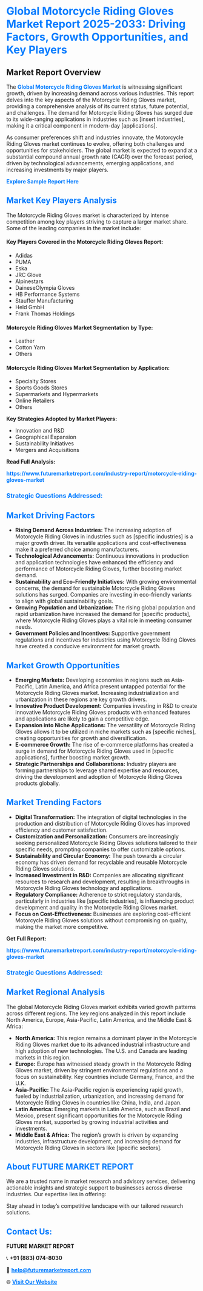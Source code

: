 <h1 style="color: #007BFF;">Global Motorcycle Riding Gloves Market Report 2025-2033: Driving Factors, Growth Opportunities, and Key Players</h1>

<section id="overview">
<h2>Market Report Overview</h2>
<p>The <a href="https://www.futuremarketreport.com/industry-report/motorcycle-riding-gloves-market" style="color: #007BFF; text-decoration: none;"><strong>Global Motorcycle Riding Gloves Market</strong></a> is witnessing significant growth, driven by increasing demand across various industries. This report delves into the key aspects of the Motorcycle Riding Gloves market, providing a comprehensive analysis of its current status, future potential, and challenges. The demand for Motorcycle Riding Gloves has surged due to its wide-ranging applications in industries such as [insert industries], making it a critical component in modern-day [applications].</p>
<p>As consumer preferences shift and industries innovate, the Motorcycle Riding Gloves market continues to evolve, offering both challenges and opportunities for stakeholders. The global market is expected to expand at a substantial compound annual growth rate (CAGR) over the forecast period, driven by technological advancements, emerging applications, and increasing investments by major players.</p>
</section>

<section id="overview">
<p><a href="https://www.futuremarketreport.com/request-sample/reportId=62392" style="color: #007BFF; text-decoration: none;"><strong>Explore Sample Report Here</strong></a></p>
</section>

<section id="key-players">
<h2 style="color: #007BFF;">Market Key Players Analysis</h2>
<p>The Motorcycle Riding Gloves market is characterized by intense competition among key players striving to capture a larger market share. Some of the leading companies in the market include:</p>
<h4>Key Players Covered in the Motorcycle Riding Gloves Report:</h4>
<ul><li>Adidas</li><li>PUMA</li><li>Eska</li><li>JRC Glove</li><li>Alpinestars</li><li>DaineseOlympia Gloves</li><li>HB Performance Systems</li><li>Stauffer Manufacturing</li><li>Held GmbH</li><li>Frank Thomas Holdings</li></ul>
<h4>Motorcycle Riding Gloves Market Segmentation by Type:</h4>
<ul><li>Leather</li><li>Cotton Yarn</li><li>Others</li></ul>

<h4>Motorcycle Riding Gloves Market Segmentation by Application:</h4>
<ul><li>Specialty Stores</li><li>Sports Goods Stores</li><li>Supermarkets and Hypermarkets</li><li>Online Retailers</li><li>Others</li></ul>
<p><strong>Key Strategies Adopted by Market Players:</strong></p>
<ul>
<li>Innovation and R&D</li>
<li>Geographical Expansion</li>
<li>Sustainability Initiatives</li>
<li>Mergers and Acquisitions</li>
</ul>
</section>

<section>
<p><strong>Read Full Analysis: </strong></p><a href="https://www.futuremarketreport.com/industry-report/motorcycle-riding-gloves-market" style="color: #007BFF; text-decoration: none;"><strong>https://www.futuremarketreport.com/industry-report/motorcycle-riding-gloves-market</strong></a>
<h3 style="color: #007BFF;">Strategic Questions Addressed:</h3>
</section>

<section id="driving-factors">
<h2 style="color: #007BFF;">Market Driving Factors</h2>
<ul>
<li><strong>Rising Demand Across Industries:</strong> The increasing adoption of Motorcycle Riding Gloves in industries such as [specific industries] is a major growth driver. Its versatile applications and cost-effectiveness make it a preferred choice among manufacturers.</li>
<li><strong>Technological Advancements:</strong> Continuous innovations in production and application technologies have enhanced the efficiency and performance of Motorcycle Riding Gloves, further boosting market demand.</li>
<li><strong>Sustainability and Eco-Friendly Initiatives:</strong> With growing environmental concerns, the demand for sustainable Motorcycle Riding Gloves solutions has surged. Companies are investing in eco-friendly variants to align with global sustainability goals.</li>
<li><strong>Growing Population and Urbanization:</strong> The rising global population and rapid urbanization have increased the demand for [specific products], where Motorcycle Riding Gloves plays a vital role in meeting consumer needs.</li>
<li><strong>Government Policies and Incentives:</strong> Supportive government regulations and incentives for industries using Motorcycle Riding Gloves have created a conducive environment for market growth.</li>
</ul>
</section>

<section id="growth-opportunities">
<h2 style="color: #007BFF;">Market Growth Opportunities</h2>
<ul>
<li><strong>Emerging Markets:</strong> Developing economies in regions such as Asia-Pacific, Latin America, and Africa present untapped potential for the Motorcycle Riding Gloves market. Increasing industrialization and urbanization in these regions are key growth drivers.</li>
<li><strong>Innovative Product Development:</strong> Companies investing in R&D to create innovative Motorcycle Riding Gloves products with enhanced features and applications are likely to gain a competitive edge.</li>
<li><strong>Expansion into Niche Applications:</strong> The versatility of Motorcycle Riding Gloves allows it to be utilized in niche markets such as [specific niches], creating opportunities for growth and diversification.</li>
<li><strong>E-commerce Growth:</strong> The rise of e-commerce platforms has created a surge in demand for Motorcycle Riding Gloves used in [specific applications], further boosting market growth.</li>
<li><strong>Strategic Partnerships and Collaborations:</strong> Industry players are forming partnerships to leverage shared expertise and resources, driving the development and adoption of Motorcycle Riding Gloves products globally.</li>
</ul>
</section>

<section id="trending-factors">
<h2 style="color: #007BFF;">Market Trending Factors</h2>
<ul>
<li><strong>Digital Transformation:</strong> The integration of digital technologies in the production and distribution of Motorcycle Riding Gloves has improved efficiency and customer satisfaction.</li>
<li><strong>Customization and Personalization:</strong> Consumers are increasingly seeking personalized Motorcycle Riding Gloves solutions tailored to their specific needs, prompting companies to offer customizable options.</li>
<li><strong>Sustainability and Circular Economy:</strong> The push towards a circular economy has driven demand for recyclable and reusable Motorcycle Riding Gloves solutions.</li>
<li><strong>Increased Investment in R&D:</strong> Companies are allocating significant resources to research and development, resulting in breakthroughs in Motorcycle Riding Gloves technology and applications.</li>
<li><strong>Regulatory Compliance:</strong> Adherence to strict regulatory standards, particularly in industries like [specific industries], is influencing product development and quality in the Motorcycle Riding Gloves market.</li>
<li><strong>Focus on Cost-Effectiveness:</strong> Businesses are exploring cost-efficient Motorcycle Riding Gloves solutions without compromising on quality, making the market more competitive.</li>
</ul>
</section>

<section>
<p><strong>Get Full Report: </strong></p><a href="https://www.futuremarketreport.com/industry-report/motorcycle-riding-gloves-market" style="color: #007BFF; text-decoration: none;"><strong>https://www.futuremarketreport.com/industry-report/motorcycle-riding-gloves-market</strong></a>
<h3 style="color: #007BFF;">Strategic Questions Addressed:</h3>
</section>


<section id="regional-analysis">
<h2 style="color: #007BFF;">Market Regional Analysis</h2>
<p>The global Motorcycle Riding Gloves market exhibits varied growth patterns across different regions. The key regions analyzed in this report include North America, Europe, Asia-Pacific, Latin America, and the Middle East & Africa:</p>
<ul>
<li><strong>North America:</strong> This region remains a dominant player in the Motorcycle Riding Gloves market due to its advanced industrial infrastructure and high adoption of new technologies. The U.S. and Canada are leading markets in this region.</li>
<li><strong>Europe:</strong> Europe has witnessed steady growth in the Motorcycle Riding Gloves market, driven by stringent environmental regulations and a focus on sustainability. Key countries include Germany, France, and the U.K.</li>
<li><strong>Asia-Pacific:</strong> The Asia-Pacific region is experiencing rapid growth, fueled by industrialization, urbanization, and increasing demand for Motorcycle Riding Gloves in countries like China, India, and Japan.</li>
<li><strong>Latin America:</strong> Emerging markets in Latin America, such as Brazil and Mexico, present significant opportunities for the Motorcycle Riding Gloves market, supported by growing industrial activities and investments.</li>
<li><strong>Middle East & Africa:</strong> The region’s growth is driven by expanding industries, infrastructure development, and increasing demand for Motorcycle Riding Gloves in sectors like [specific sectors].</li>
</ul>
</section>

<footer>
<h2 style="color: #007BFF;">About FUTURE MARKET REPORT</h2>
<p>We are a trusted name in market research and advisory services, delivering actionable insights and strategic support to businesses across diverse industries. Our expertise lies in offering:</p>

<p>Stay ahead in today’s competitive landscape with our tailored research solutions.</p>

<h2 style="color: #007BFF;">Contact Us:</h2>
<p><strong>FUTURE MARKET REPORT</strong></p>
<p>📞 <strong>+91 (883) 074-8030</strong></p>
<p>📧 <strong><a href="mailto:help@futuremarketreport.com" style="color: #007BFF;">help@futuremarketreport.com</a></strong></p>
<p>🌐 <strong><a href="https://www.futuremarketreport.com/" style="color: #007BFF;">Visit Our Website</a></strong></p>
</footer>